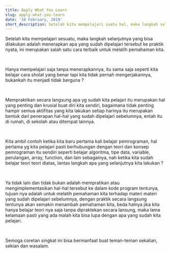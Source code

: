 ```yaml
---
title: Apply What You Learn
slug: apply-what-you-learn
date: '18 February, 2019'
short_description: Setelah kita mempelajari suatu hal, maka langkah selanjutnya yang bisa dilakukan adalah belajar menerapkannya.
---
```


Setelah kita mempelajari sesuatu, maka langkah selanjutnya yang bisa dilakukan adalah menerapkan apa yang sudah dipelajari tersebut ke praktik nyata, ini merupakan salah satu cara terbaik untuk melatih pemahaman kita.

<br/> 

Hanya mempelajari saja tanpa menerapkannya, itu sama saja seperti kita belajar cara sholat yang benar tapi kita tidak pernah mengerjakannya, bukankah itu menjadi tidak berguna ?

<br/> 

Mempraktikan secara langsung apa yg sudah kita pelajari itu merupakan hal yang penting dan krusial buat diri kita sendiri, bagaimana tidak penting hampir semua aktifitas yang kita lakukan setiap harinya itu merupakan bentuk dari penerapan hal-hal yang sudah dipelajari sebelumnya, entah itu di rumah, di sekolah atau ditempat lainnya.

<br/> 

Kita ambil contoh ketika kita baru pertama kali belajar pemrograman, hal pertama yg kita pelajari pasti berhubungan dengan teori dan konsep pemrograman itu sendiri seperti belajar algoritma, tipe data, variable, perulangan, array, function, dan lain sebagainya, nah ketika kita sudah belajar teori teori diatas, lantas langkah apa yang selanjutnya kita lakukan ?

<br/> 

Ya tidak lain dan tidak bukan adalah mempratikan atau mengimplementasikan hal-hal tersebut ke dalam kode program tentunya, tujuan nya adalah untuk melatih pemahaman kita terhadap materi materi yang sudah dipelajari sebelumnya, dengan praktik secara langsung tentunya akan semakin menambah pemahaman kita, beda halnya jika kita hanya belajar teori nya saja tanpa dipraktekan secara lansung, maka lama kelamaan pasti yang ada malah kita bisa lupa dengan apa yang sudah kita pelajari.

<br/> 

Semoga coretan singkat ini bisa bermanfaat buat teman-teman sekalian, sekian dan wasalam.
<br/> <br/>